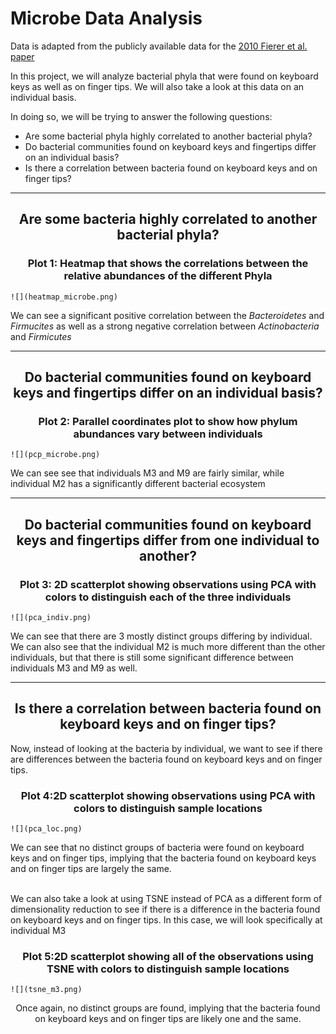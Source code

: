 # Microbe Data Analysis

Data is adapted from the publicly available data for the [2010 Fierer et al. paper](https://www.pnas.org/content/107/14/6477)

In this project, we will analyze bacterial phyla that were found on keyboard keys as well as on finger tips. We will also take a look at this data on an individual basis. 

In doing so, we will be trying to answer the following questions:   
* Are some bacterial phyla highly correlated to another bacterial phyla?
* Do bacterial communities found on keyboard keys and fingertips differ on an individual basis?
* Is there a correlation between bacteria found on keyboard keys and on finger tips?

---

<h2 align="center">Are some bacteria highly correlated to another bacterial phyla?</h2>
<h3 align="center">
<b>Plot 1:</b> Heatmap that shows the correlations between the relative abundances of the different Phyla
</h3>

````{div} full-width
![](heatmap_microbe.png)
````

<!-- <p align="center"><img src="heatmap_microbe.png"/ width=1000px></p> -->
We can see a significant positive correlation between the <i>Bacteroidetes</i> and <i>Firmucites</i> as well as a strong negative correlation between <i>Actinobacteria</i> and <i>Firmicutes</i>

---

<h2 align="center">Do bacterial communities found on keyboard keys and fingertips differ on an individual basis?</h2>
<h3 align="center">
<b>Plot 2:</b> Parallel coordinates plot to show how phylum abundances vary between individuals
</h3>

````{div} full-width
![](pcp_microbe.png)
````

<!-- <p align="center"><img src="pcp_microbe.png"/></p> -->
We can see see that individuals M3 and M9 are fairly similar, while individual M2 has a significantly different bacterial ecosystem

---

<h2 align="center";>Do bacterial communities found on keyboard keys and fingertips differ from one individual to another?</h2>
<h3 align="center";>
<b>Plot 3:</b> 2D scatterplot showing observations using PCA with colors to distinguish each of the three individuals    
</h3>

````{div} full-width
![](pca_indiv.png)
````

<!-- <p align="center"><img src="pca_indiv.png" width=800px></p> -->
We can see that there are 3 mostly distinct groups differing by individual. We can also see that the individual M2 is much more different than the other individuals, but that there is still some significant difference between individuals M3 and M9 as well.

---

<h2 align="center";>Is there a correlation between bacteria found on keyboard keys and on finger tips?</h2>
Now, instead of looking at the bacteria by individual, we want to see if there are differences between the bacteria found on keyboard keys and on finger tips.

<h3 align="center";>
<b>Plot 4:</b>2D scatterplot showing observations using PCA with colors to distinguish sample locations
</h3>

````{div} full-width
![](pca_loc.png)
````

<!-- <p align="center"><img src="pca_loc.png" width=800px></p> -->
We can see that no distinct groups of bacteria were found on keyboard keys and on finger tips, implying that the bacteria found on keyboard keys and on finger tips are largely the same.
</br>
</br>

We can also take a look at using TSNE instead of PCA as a different form of dimensionality reduction to see if there is a difference in the bacteria found on keyboard keys and on finger tips. In this case, we will look specifically at individual M3

<h3 align="center";>
<b>Plot 5:</b>2D scatterplot showing all of the observations using TSNE with colors to distinguish sample locations
</h3>

````{div} full-width
![](tsne_m3.png)
````

<!-- <p align="center"><img src="tsne_m3.png" width=800px></p> -->
<p align="center">
Once again, no distinct groups are found, implying that the bacteria found on keyboard keys and on finger tips are likely one and the same. 
</p>
